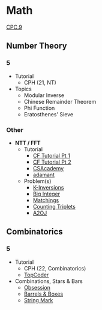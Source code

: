 # Math

[CPC.9](https://github.com/SuprDewd/T-414-AFLV/tree/master/09_mathematics)

## Number Theory

### 5
  * Tutorial
    * CPH (21, NT)
  * Topics
    * Modular Inverse
    * Chinese Remainder Theorem
    * Phi Function
    * Eratosthenes' Sieve

### Other
  * **NTT / FFT**
    * Tutorial
      * [CF Tutorial Pt 1](http://codeforces.com/blog/entry/43499)
      * [CF Tutorial Pt 2](http://codeforces.com/blog/entry/48798)
      * [CSAcademy](https://csacademy.com/blog/fast-fourier-transform-and-variations-of-it/)
      * [adamant](http://codeforces.com/blog/entry/55572)
    * Problem(s)
      * [K-Inversions](https://open.kattis.com/problems/kinversions)
      * [Big Integer](https://dmoj.ca/problem/bts17p8)
      * [Matchings](https://open.kattis.com/contests/acpc17open/problems/matchings)
      * [Counting Triplets](https://toph.co/p/counting-triplets)
      * [A2OJ](https://a2oj.com/category?ID=42)

## Combinatorics

### 5
  * Tutorial
    * CPH (22, Combinatorics)
    * [TopCoder](https://www.topcoder.com/community/data-science/data-science-tutorials/basics-of-combinatorics/)
  * Combinations, Stars & Bars
    * [Obsession](http://codeforces.com/contest/869/problem/C) [](79)
    * [Barrels & Boxes](http://codeforces.com/contest/768/problem/F) [](83)
    * [String Mark](http://codeforces.com/contest/895/problem/D) [](108)
